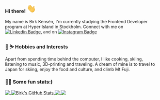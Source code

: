 ### Hi there! <img src="https://raw.githubusercontent.com/birkkensen/birkkensen/main/images/wave.gif" width="30px">

My name is Birk Kensén, I'm currently studying the Frontend Developer program at Hyper Island in Stockholm. Connect with me on [![Linkedin Badge](https://img.shields.io/badge/-LinkedIn-blue?style=rounded-square&logo=Linkedin&logoColor=white&link=https://www.linkedin.com/in/birkkensen)](https://www.linkedin.com/in/birkkensen), and on 
[![Instagram Badge](https://img.shields.io/badge/-Instagram-405DE6?style=rounded-square&logo=instagram&logoColor=white&link=https://www.instagram.com/birkkensen/)](https://www.instagram.com/birkkensen/)


<!--**<a href="https://www.linkedin.com/in/birkkensen/" target="_blank"><img src="https://raw.githubusercontent.com/birkkensen/birkkensen/main/images/linkedin.svg" width="15px"></a>, or on <a href="https://www.instagram.com/birkkensen/" target="_blank"><img src="https://raw.githubusercontent.com/birkkensen/birkkensen/main/images/instagram.svg" width="15px"></a>.**-->

### :fried_egg: :skier: Hobbies and Interests

Apart from spending time behind the computer, I like cooking, skiing, listening to music, 3D-printing and traveling. A dream of mine is to travel to Japan for skiing, enjoy the food and culture, and climb Mt Fuji. 

### 👨‍💻 Some fun stats:)

<a href="https://github.com/birkkensen/birkkensen">
  <img align="center" src="https://github-readme-stats.vercel.app/api/top-langs/?username=birkkensen&title_color=ffffff&text_color=c9cacc&icon_color=2bbc8a&bg_color=1d1f21&langs_count=4" />
</a>
<a href="https://github.com/birkkensen/birkkensen">
  <img align="center" src="https://github-readme-stats.vercel.app/api?username=birkkensen&show_icons=true&line_height=27&count_private=true&title_color=ffffff&text_color=c9cacc&icon_color=2bbc8a&bg_color=1d1f21" alt="Birk's GitHub Stats" />
</a>

<a href="https://github.com/birkkensen/jumperProject">
  <img align="center" src="https://github-readme-stats.vercel.app/api/pin/?username=birkkensen&repo=jumperProject&title_color=ffffff&text_color=c9cacc&icon_color=2bbc8a&bg_color=1d1f21" />
</a> 

<a href="https://github.com/birkkensen/Pong">
  <img align="center" src="https://github-readme-stats.vercel.app/api/pin/?username=birkkensen&repo=Pong&title_color=ffffff&text_color=c9cacc&icon_color=2bbc8a&bg_color=1d1f21" />
</a>
